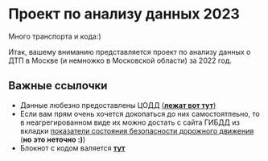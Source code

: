 # Проект по анализу данных 2023
Много транспорта и кода:)

Итак, вашему вниманию представляется проект по анализу данных о ДТП в Москве (и немножко в Московской области) за 2022 год.

## Важные ссылочки
- Данные любезно предоставлены ЦОДД [(**лежат вот тут**)](https://github.com/ankp0/andan-2023-project/blob/main/accidents.csv)
- Если вам прям очень хочется докопаться до них самостоятлеьно, то в неагрегированном виде их можно достать с сайта ГИБДД из вкладки [показатели состояния безопасности дорожного движения](http://stat.gibdd.ru/) (**но это неточно :)**)
- Блокнот с кодом валяется [**тут**](https://github.com/ankp0/andan-2023-project/blob/main/proj_andan.ipynb)
